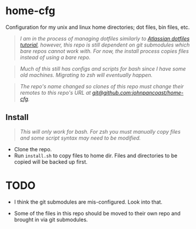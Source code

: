 # home-cfg
Configuration for my unix and linux home directories; dot files, bin files, etc. 

> _I am in the process of managing dotfiles similarly to [Atlassian
dotfiles tutorial](https://www.atlassian.com/git/tutorials/dotfiles), however,
this repo is still dependent on git submodules which bare repos cannot work
with. For now, the install process copies files instead of using a bare repo._

> _Much of this still has configs and scripts for bash since I have some old
> machines. Migrating to zsh will eventually happen._

> _The repo's name changed so clones of this repo must change their
remotes to this repo's URL at
[git@github.com:johnpancoast/home-cfg](git@github.com:johnpancoast/home-cfg.git)._

## Install
> _This will only work for bash. For zsh you must manually copy files and some
> script syntax may need to be modified._

* Clone the repo.
* Run `install.sh` to copy files to home dir. Files and directories to be copied
  will be backed up first.

# TODO
* I think the git submodules are mis-configured. Look into that.

* Some of the files in this repo should be moved to their own repo and brought
  in via git submodules.
